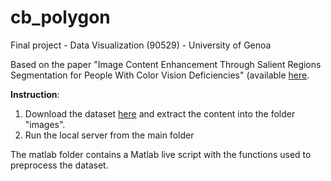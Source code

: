 # cb_polygon

Final project - Data Visualization (90529) - University of Genoa

Based on the paper "Image Content Enhancement Through Salient Regions Segmentation for People With Color Vision Deficiencies" (available [here](https://doi.org/10.1177/2041669519841073).

**Instruction**:
1. Download the dataset [here](https://mega.nz/file/JJ1g0IpJ#sZ1gpo3QlGabpked0Va6H2yNKja_W5PF3wzGM_WBsr8) and extract the content into the folder "images".
2. Run the local server from the main folder

The matlab folder contains a Matlab live script with the functions used to preprocess the dataset.
